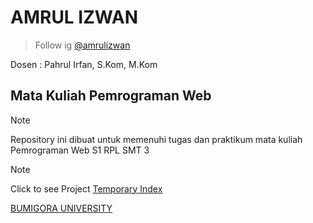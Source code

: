 # AMRUL IZWAN

> Follow ig [@amrulizwan](https://instagram.com/amrulizwan)

Dosen : Pahrul Irfan, S.Kom, M.Kom

## Mata Kuliah Pemrograman Web

> [!NOTE]
> Repository ini dibuat untuk memenuhi tugas dan praktikum mata kuliah Pemrograman Web S1 RPL SMT 3

<!-- Project Now -->

> [!NOTE]
> Click to see Project [Temporary Index](https://github.com/amrulizwan/webdasar/tree/main/buku)

[BUMIGORA UNIVERSITY](https://universitasbumigora.ac.id)
